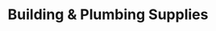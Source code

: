 ---
title: "Building & Plumbing Supplies"
url: /cirencester/building-und-plumbing-supplies/
shop: Baustoffe
---